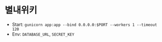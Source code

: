# 별내위키
- Start: `gunicorn app:app --bind 0.0.0.0:$PORT --workers 1 --timeout 120`
- Env: `DATABASE_URL`, `SECRET_KEY`
